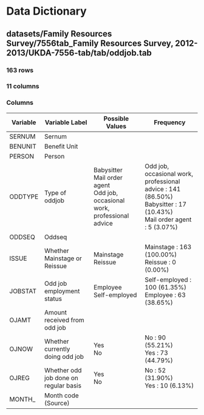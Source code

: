 # Data Dictionary

## datasets/Family Resources Survey/7556tab_Family Resources Survey, 2012-2013/UKDA-7556-tab/tab/oddjob.tab

### 163 rows

### 11 columns

### Columns

| Variable | Variable Label | Possible Values | Frequency |
| --- | --- | --- | --- |
| SERNUM | Sernum |  |  |
| BENUNIT | Benefit Unit |  |  |
| PERSON | Person |  |  |
| ODDTYPE | Type of oddjob | Babysitter <br/>Mail order agent <br/>Odd job, occasional work, professional advice  | Odd job, occasional work, professional advice : 141 (86.50%)<br/>Babysitter : 17 (10.43%)<br/>Mail order agent : 5 (3.07%) |
| ODDSEQ | Oddseq |  |  |
| ISSUE | Whether Mainstage or Reissue | Mainstage <br/>Reissue  | Mainstage : 163 (100.00%)<br/>Reissue : 0 (0.00%) |
| JOBSTAT | Odd job employment status | Employee <br/>Self-employed  | Self-employed : 100 (61.35%)<br/>Employee : 63 (38.65%) |
| OJAMT | Amount received from odd job |  |  |
| OJNOW | Whether currently doing odd job | Yes <br/>No  | No : 90 (55.21%)<br/>Yes : 73 (44.79%) |
| OJREG | Whether odd job done on regular basis | Yes <br/>No  | No : 52 (31.90%)<br/>Yes : 10 (6.13%) |
| MONTH_ | Month code (Source) |  |  |

